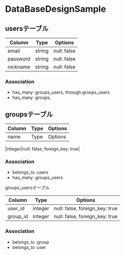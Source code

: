 # DataBaseDesignSample
## usersテーブル
|Column|Type|Options|
|------|----|-------|
|email|string|null: false|
|password|string|null: false|
|nickname|string|null: false|
### Association
- has_many :groups_users, through:groups_users
- has_many :groups,


## groupsテーブル
|Column|Type|Options|
|------|----|-------|
|name|Type|Options|

|integer|null: false, foreign_key: true|
### Association
- belongs_to :users
- has_many :groups_users



groups_usersテーブル

|Column|Type|Options|
|------|----|-------|
|user_id|integer|null: false, foreign_key: true|
|group_id|integer|null: false, foreign_key: true|

### Association
- belongs_to :group
- belongs_to :user